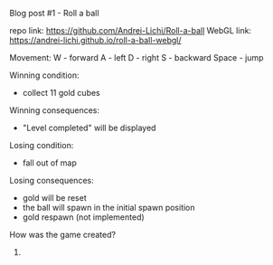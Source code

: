 Blog post #1 - Roll a ball

repo link: https://github.com/Andrei-Lichi/Roll-a-ball
WebGL link: https://andrei-lichi.github.io/roll-a-ball-webgl/

Movement:
 W - forward
 A - left
 D - right
 S - backward
 Space - jump

Winning condition:
 - collect 11 gold cubes

Winning consequences:
 - "Level completed" will be displayed

Losing condition:
 - fall out of map

Losing consequences:
 - gold will be reset
 - the ball will spawn in the initial spawn position
 - gold respawn (not implemented)

How was the game created?

1. 



    